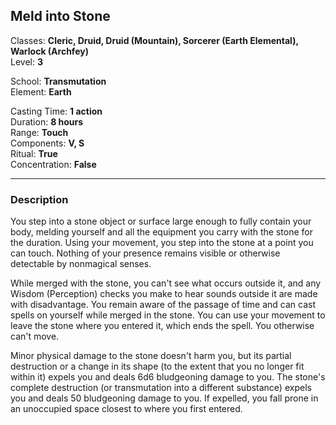 ## Meld into Stone

Classes: **Cleric, Druid, Druid (Mountain), Sorcerer (Earth Elemental), Warlock (Archfey)**  
Level: **3**  

School: **Transmutation**  
Element: **Earth**  

Casting Time: **1 action**  
Duration: **8 hours**  
Range: **Touch**  
Components: **V, S**  
Ritual: **True**  
Concentration: **False**  

------

### Description

You step into a stone object or surface large enough to fully contain your body, melding yourself and all the equipment you carry with the stone for the duration. Using your movement, you step into the stone at a point you can touch. Nothing of your presence remains visible or otherwise detectable by nonmagical senses.

While merged with the stone, you can't see what occurs outside it, and any Wisdom (Perception) checks you make to hear sounds outside it are made with disadvantage. You remain aware of the passage of time and can cast spells on yourself while merged in the stone. You can use your movement to leave the stone where you entered it, which ends the spell. You otherwise can't move.

Minor physical damage to the stone doesn't harm you, but its partial destruction or a change in its shape (to the extent that you no longer fit within it) expels you and deals 6d6 bludgeoning damage to you. The stone's complete destruction (or transmutation into a different substance) expels you and deals 50 bludgeoning damage to you. If expelled, you fall prone in an unoccupied space closest to where you first entered.